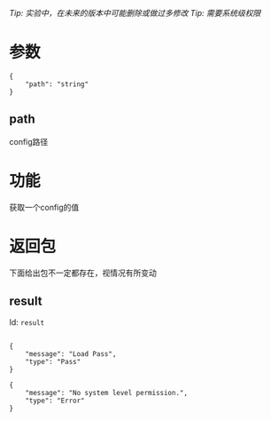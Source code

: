 _Tip: 实验中，在未来的版本中可能删除或做过多修改_
_Tip: 需要系统级权限_
# 参数
```
{
    "path": "string"
}
```
## path
config路径
# 功能
获取一个config的值
# 返回包
下面给出包不一定都存在，视情况有所变动

## result
Id: `result`

```

{
    "message": "Load Pass",
    "type": "Pass"
}

{
    "message": "No system level permission.",
    "type": "Error"
}

```

